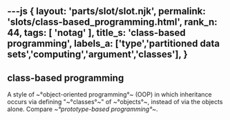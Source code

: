 ---js
{
  layout: 'parts/slot/slot.njk',
  permalink: 'slots/class-based_programming.html',
  rank_n: 44,
  tags: [ 'notag' ],
  title_s: 'class-based programming',
  labels_a: ['type','partitioned data sets','computing','argument','classes'],
}
---
## class-based programming

A style of ~°object-oriented programming°~ (OOP) in which inheritance occurs via defining "~°classes°~" of ~°objects°~, instead of via the objects alone. Compare <i>~°prototype-based programming°~</i>.

